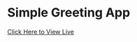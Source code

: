 # Simple Greeting App
[Click Here to View Live](https://react-greeting-ps3x3pfzx-rohitverse.vercel.app/)
